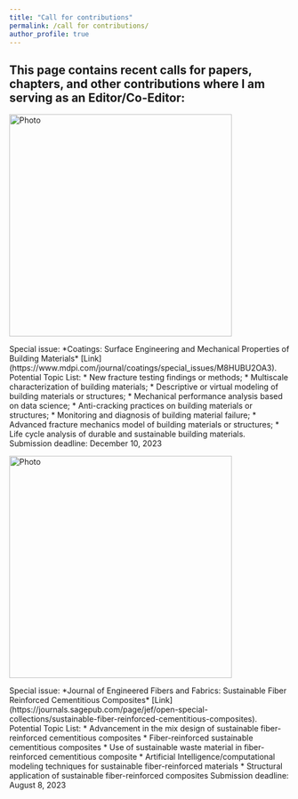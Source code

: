 ```yaml
---
title: "Call for contributions"
permalink: /call for contributions/
author_profile: true
---
```



## This page contains recent calls for papers, chapters, and other contributions where I am serving as an Editor/Co-Editor:
<p align="left">
  <img src="https://liaiusc.github.io/images/UAM.jpg?raw=true" alt="Photo" style="width: 400px;"/> 
</p> 
Special issue: *Coatings: Surface Engineering and Mechanical Properties of Building Materials* [Link](https://www.mdpi.com/journal/coatings/special_issues/M8HUBU2OA3).
Potential Topic List:
   * New fracture testing findings or methods;
   * Multiscale characterization of building materials;
   * Descriptive or virtual modeling of building materials or structures;
   * Mechanical performance analysis based on data science;
   * Anti-cracking practices on building materials or structures;
   * Monitoring and diagnosis of building material failure;
   * Advanced fracture mechanics model of building materials or structures;
   * Life cycle analysis of durable and sustainable building materials.
Submission deadline: December 10, 2023

<p align="left">
  <img src="https://liaiusc.github.io/images/UAM.jpg?raw=true" alt="Photo" style="width: 400px;"/> 
</p>
Special issue: *Journal of Engineered Fibers and Fabrics: Sustainable Fiber Reinforced Cementitious Composites* [Link](https://journals.sagepub.com/page/jef/open-special-collections/sustainable-fiber-reinforced-cementitious-composites).
Potential Topic List:
   * Advancement in the mix design of sustainable fiber-reinforced cementitious composites
   * Fiber-reinforced sustainable cementitious composites
   * Use of sustainable waste material in fiber-reinforced cementitious composite
   * Artificial Intelligence/computational modeling techniques for sustainable fiber-reinforced materials
   * Structural application of sustainable fiber-reinforced composites
Submission deadline: August 8, 2023
